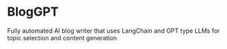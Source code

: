 # BlogGPT
Fully automated AI blog writer that uses LangChain and GPT type LLMs for topic selection and content generation
